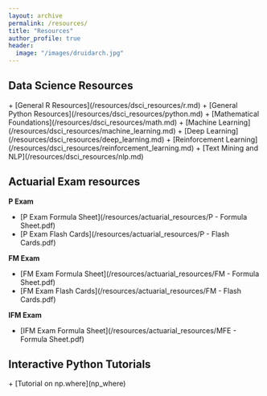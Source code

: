 ```yaml
---
layout: archive
permalink: /resources/
title: "Resources"
author_profile: true
header:
  image: "/images/druidarch.jpg"
---
```



<h2>Data Science Resources</h2>
+ [General R Resources](/resources/dsci_resources/r.md)
+ [General Python Resources](/resources/dsci_resources/python.md)
+ [Mathematical Foundations](/resources/dsci_resources/math.md)
+ [Machine Learning](/resources/dsci_resources/machine_learning.md)
+ [Deep Learning](/resources/dsci_resources/deep_learning.md)
+ [Reinforcement Learning](/resources/dsci_resources/reinforcement_learning.md)
+ [Text Mining and NLP](/resources/dsci_resources/nlp.md)

<!--
+ [Regression Analysis](/resources/dsci_resources/regression.md)
+ [Data Visualization](/resources/dsci_resources/data_vis.md)
-->

<h2>Actuarial Exam resources</h2>

<b>P Exam</b>
+ [P Exam Formula Sheet](/resources/actuarial_resources/P - Formula Sheet.pdf)
+ [P Exam Flash Cards](/resources/actuarial_resources/P - Flash Cards.pdf)

<b>FM Exam</b>
+ [FM Exam Formula Sheet](/resources/actuarial_resources/FM - Formula Sheet.pdf)
+ [FM Exam Flash Cards](/resources/actuarial_resources/FM - Flash Cards.pdf)

<b>IFM Exam</b>
+ [IFM Exam Formula Sheet](/resources/actuarial_resources/MFE - Formula Sheet.pdf)

<h2>Interactive Python Tutorials</h2>
+ [Tutorial on np.where](np_where)
